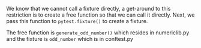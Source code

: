 We know that we cannot call a fixture directly, a get-around to
this restriction is to create a free function so that we can call
it directly. Next, we pass this function to `pytest.fixture()` to
create a fixture.

The free function is `generate_odd_number()` which resides in
numericlib.py and the fixture is `odd_number` which is in conftest.py
